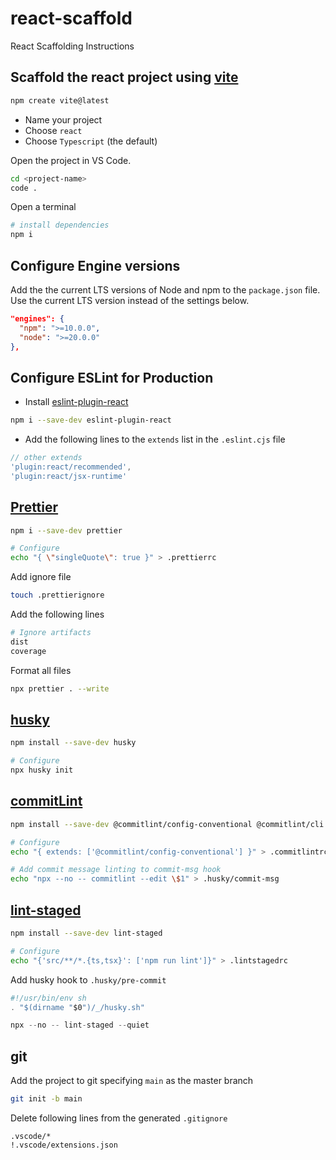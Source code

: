 # react-scaffold
React Scaffolding Instructions

## Scaffold the react project using [vite](https://vitejs.dev/guide/#scaffolding-your-first-vite-project)
```bash
npm create vite@latest
```
  
  - Name your project
  - Choose `react`
  - Choose `Typescript` (the default)

Open the project in VS Code.
```bash
cd <project-name>
code .
```
Open a terminal
```bash
# install dependencies
npm i
```

## Configure Engine versions
Add the the current LTS versions of Node and npm to the `package.json` file. Use the current LTS version instead of the settings below.
```json
"engines": {
  "npm": ">=10.0.0",
  "node": ">=20.0.0"
},
```

## Configure ESLint for Production
- Install [eslint-plugin-react](https://github.com/jsx-eslint/eslint-plugin-react)
```bash
npm i --save-dev eslint-plugin-react
```
- Add the following lines to the `extends` list in the `.eslint.cjs` file
```js
// other extends
'plugin:react/recommended',
'plugin:react/jsx-runtime'
```

## [Prettier](https://prettier.io/docs/en/install)
```bash
npm i --save-dev prettier

# Configure
echo "{ \"singleQuote\": true }" > .prettierrc

```

Add ignore file 
```bash
touch .prettierignore
```

Add the following lines
```sh
# Ignore artifacts
dist
coverage
```

Format all files
```bash
npx prettier . --write
```

## [husky](https://typicode.github.io/husky/get-started.html#install)
```bash
npm install --save-dev husky

# Configure
npx husky init
```

## [commitLint](https://commitlint.js.org/#/?id=getting-started)

```bash
npm install --save-dev @commitlint/config-conventional @commitlint/cli

# Configure
echo "{ extends: ['@commitlint/config-conventional'] }" > .commitlintrc

# Add commit message linting to commit-msg hook
echo "npx --no -- commitlint --edit \$1" > .husky/commit-msg
```

## [lint-staged](https://github.com/lint-staged/lint-staged#readme)

```bash
npm install --save-dev lint-staged

# Configure
echo "{'src/**/*.{ts,tsx}': ['npm run lint']}" > .lintstagedrc
```

Add husky hook to `.husky/pre-commit`
```js
#!/usr/bin/env sh
. "$(dirname "$0")/_/husky.sh"

npx --no -- lint-staged --quiet
```

## git
Add the project to git specifying `main` as the master branch
```bash
git init -b main
```

Delete following lines from the generated `.gitignore`
```
.vscode/*
!.vscode/extensions.json
```
